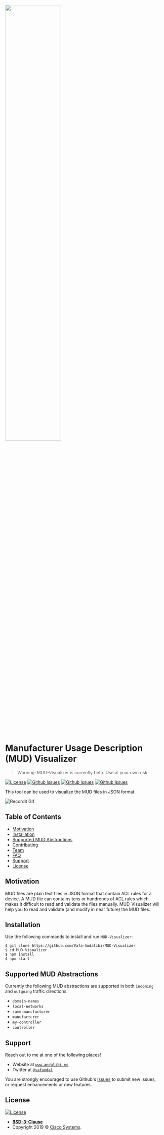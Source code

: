 <a href="https://github.com/Vafa-Andalibi/MUD-Visualizer/blob/readme/README.md"><img src="https://github.com/Vafa-Andalibi/MUD-Visualizer/blob/readme/img/other_icons/github_logo.png?sanitize=true" width="60%"></a>

# Manufacturer Usage Description (MUD) Visualizer
> Warning: MUD-Visualizer is currently beta. Use at your own risk.

[![License](https://img.shields.io/badge/License-BSD%203--Clause-blue.svg)](https://opensource.org/licenses/BSD-3-Clause) 
[![Github Issues](http://img.shields.io/github/issues/Vafa-Andalibi/MUD-Visualizer/bug.svg)](https://github.com/Vafa-Andalibi/MUD-Visualizer/issues)
[![Github Issues](http://img.shields.io/github/issues/Vafa-Andalibi/MUD-Visualizer/enhancement.svg)](https://github.com/Vafa-Andalibi/MUD-Visualizer/issues)
[![Github Issues](http://img.shields.io/github/issues-pr/Vafa-Andalibi/MUD-Visualizer.svg)](https://github.com/Vafa-Andalibi/MUD-Visualizer/pulls)


This tool can be used to visualize the MUD files in JSON format.

![Recordit Gif](http://g.recordit.co/ha61yqSk84.gif)

## Table of Contents 

- [Motivation](#Motivation)
- [Installation](#installation)
- [Supported MUD Abstractions](#features)
- [Contributing](#contributing)
- [Team](#team)
- [FAQ](#faq)
- [Support](#support)
- [License](#license)

## Motivation

MUD files are plain text files in JSON format that contain ACL rules for a device. A MUD file can contains tens or hundrends of ACL rules which makes it difficult to read and validate the files manually. MUD-Visualizer will help you to read and validate (and modify in near future) the MUD files.  

## Installation

Use the following commands to install and run `MUD-Visualizer`: 

```shell
$ git clone https://github.com/Vafa-Andalibi/MUD-Visualizer
$ cd MUD-Visualizer
$ npm install
$ npm start
```

## Supported MUD Abstractions

Currently the following MUD abstractions are supported in both `incoming` and `outgoing` traffic directions: 

- `domain-names`
- `local-networks`
- `same-manufacturer`
- `manufacturer`
- `my-controller`
- `controller`

## Support

Reach out to me at one of the following places!

- Website at <a href="http://andalibi.me" target="_blank">`www.andalibi.me`</a>
- Twitter at <a href="http://twitter.com/vafandal" target="_blank">`@vafandal`</a>

You are strongly encouraged to use Github's <a href="https://github.com/Vafa-Andalibi/MUD-Visualizer/issues" target="_blank">Issues</a> to submit new issues, or request enhancements or new features.

## License

[![License](https://img.shields.io/badge/License-BSD%203--Clause-blue.svg)](https://opensource.org/licenses/BSD-3-Clause) 

- **[BSD-3-Clause](https://opensource.org/licenses/BSD-3-Clause)**
- Copyright 2019 © <a href="https://www.cisco.com/" target="_blank">Cisco Systems</a>.